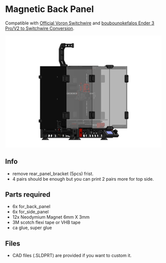 # Magnetic Back Panel
Compatible with [Official Voron Switchwire](https://github.com/VoronDesign/Voron-Switchwire) and [boubounokefalos Ender 3 Pro/V2 to Switchwire Conversion](https://github.com/boubounokefalos/Ender_SW).

![Install on Ender Switchwire](Images/Ender_Switchwire.PNG)

## Info
* remove rear_panel_bracket (5pcs) frist.
* 4 pairs should be enough but you can print 2 pairs more for top side.

## Parts required
* 6x for_back_panel
* 6x for_side_panel
* 12x Neodymium Magnet 6mm X 3mm
* 3M scotch flexi tape or VHB tape
* ca glue, super glue

## Files
* CAD files (.SLDPRT) are provided if you want to custom it.
